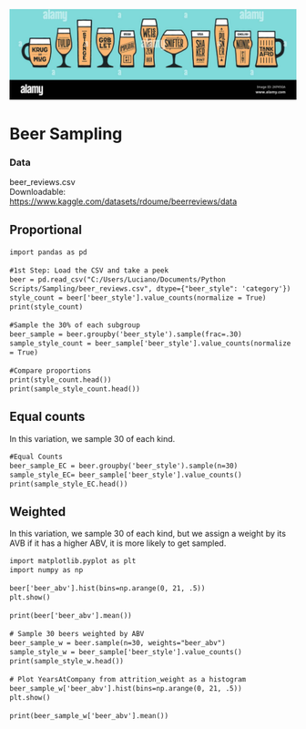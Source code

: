 ![Beer Banner](/assets/images/beer_banner.jpg)

# Beer Sampling
### Data
beer_reviews.csv\
Downloadable:\
https://www.kaggle.com/datasets/rdoume/beerreviews/data

## Proportional

```
import pandas as pd

#1st Step: Load the CSV and take a peek
beer = pd.read_csv("C:/Users/Luciano/Documents/Python Scripts/Sampling/beer_reviews.csv", dtype={"beer_style": 'category'})
style_count = beer['beer_style'].value_counts(normalize = True)
print(style_count)

#Sample the 30% of each subgroup
beer_sample = beer.groupby('beer_style').sample(frac=.30)
sample_style_count = beer_sample['beer_style'].value_counts(normalize = True)

#Compare proportions
print(style_count.head())
print(sample_style_count.head())
```

## Equal counts
In this variation, we sample 30 of each kind.

```
#Equal Counts
beer_sample_EC = beer.groupby('beer_style').sample(n=30)
sample_style_EC= beer_sample['beer_style'].value_counts()
print(sample_style_EC.head())
```

## Weighted
In this variation, we sample 30 of each kind, but we assign a weight by its AVB
if it has a higher ABV, it is more likely to get sampled.

```
import matplotlib.pyplot as plt 
import numpy as np

beer['beer_abv'].hist(bins=np.arange(0, 21, .5))
plt.show()

print(beer['beer_abv'].mean())

# Sample 30 beers weighted by ABV
beer_sample_w = beer.sample(n=30, weights="beer_abv")
sample_style_w = beer_sample['beer_style'].value_counts()
print(sample_style_w.head())

# Plot YearsAtCompany from attrition_weight as a histogram
beer_sample_w['beer_abv'].hist(bins=np.arange(0, 21, .5))
plt.show()

print(beer_sample_w['beer_abv'].mean())
```
